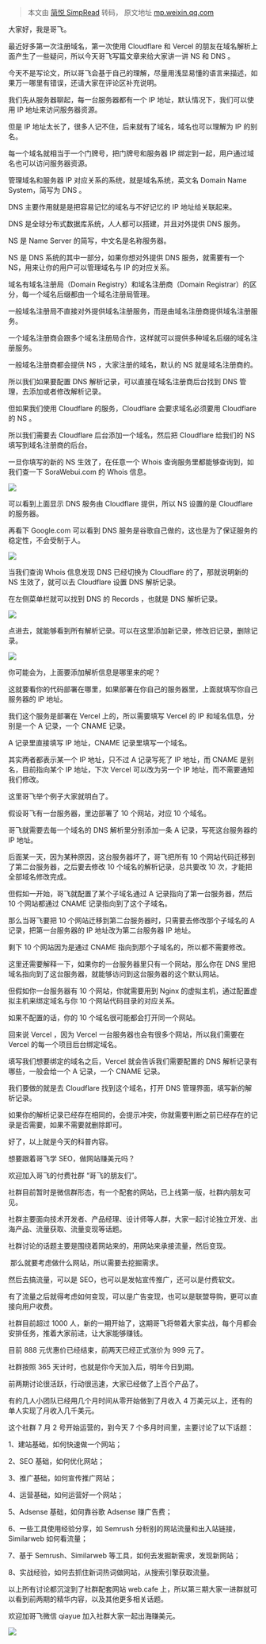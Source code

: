 > 本文由 [简悦 SimpRead](http://ksria.com/simpread/) 转码， 原文地址 [mp.weixin.qq.com](https://mp.weixin.qq.com/s/65ZhVxcn_3j-MRb66iu6BQ)

大家好，我是哥飞。  

最近好多第一次注册域名，第一次使用 Cloudflare 和 Vercel 的朋友在域名解析上面产生了一些疑问，所以今天哥飞写篇文章来给大家讲一讲 NS 和 DNS 。

今天不是写论文，所以哥飞会基于自己的理解，尽量用浅显易懂的语言来描述，如果万一哪里有错误，还请大家在评论区补充说明。  

我们先从服务器聊起，每一台服务器都有一个 IP 地址，默认情况下，我们可以使用 IP 地址来访问服务器资源。  

但是 IP 地址太长了，很多人记不住，后来就有了域名，域名也可以理解为 IP 的别名。

每一个域名就相当于一个门牌号，把门牌号和服务器 IP 绑定到一起，用户通过域名也可以访问服务器资源。

管理域名和服务器 IP 对应关系的系统，就是域名系统，英文名 Domain Name System，简写为 DNS 。  

DNS 主要作用就是是把容易记忆的域名与不好记忆的 IP 地址给关联起来。

DNS 是全球分布式数据库系统，人人都可以搭建，并且对外提供 DNS 服务。

NS 是 Name Server 的简写，中文名是名称服务器。

NS 是 DNS 系统的其中一部分，如果你想对外提供 DNS 服务，就需要有一个 NS，用来让你的用户可以管理域名与 IP 的对应关系。

域名有域名注册局（Domain Registry）和域名注册商（Domain Registrar）的区分，每一个域名后缀都由一个域名注册局管理。

一般域名注册局不直接对外提供域名注册服务，而是由域名注册商提供域名注册服务。

一个域名注册商会跟多个域名注册局合作，这样就可以提供多种域名后缀的域名注册服务。  

一般域名注册商都会提供 NS ，大家注册的域名，默认的 NS 就是域名注册商的。  

所以我们如果要配置 DNS 解析记录，可以直接在域名注册商后台找到 DNS 管理，去添加或者修改解析记录。

但如果我们使用 Cloudflare 的服务，Cloudflare 会要求域名必须要用 Cloudflare 的 NS 。  

所以我们需要去 Cloudflare 后台添加一个域名，然后把 Cloudflare 给我们的 NS 填写到域名注册商的后台。

一旦你填写的新的 NS 生效了，在任意一个 Whois 查询服务里都能够查询到，如我们查一下 SoraWebui.com 的 Whois 信息。  

![](https://mmbiz.qpic.cn/sz_mmbiz_png/LBrX00GQeics07oUpDPnUfhF28gKbYOnAcNVW5ACV1q3PlGLZQtibpVaGicNscNflxx4nbicCyibEa3J8MXkmOBTibeA/640?wx_fmt=png&from=appmsg)

可以看到上面显示 DNS 服务由 Cloudflare 提供，所以 NS 设置的是 Cloudflare 的服务器。

再看下 Google.com 可以看到 DNS 服务是谷歌自己做的，这也是为了保证服务的稳定性，不会受制于人。

![](https://mmbiz.qpic.cn/sz_mmbiz_png/LBrX00GQeics07oUpDPnUfhF28gKbYOnARicu2ZhmtXfEGRlxibelWicicprDbicxnHPkbKf5blZuDBr9wF7dWG7bktA/640?wx_fmt=png&from=appmsg)

当我们查询 Whois 信息发现 DNS 已经切换为 Cloudflare 的了，那就说明新的 NS 生效了，就可以去 Cloudflare 设置 DNS 解析记录。

在左侧菜单栏就可以找到 DNS 的 Records ，也就是 DNS 解析记录。  

![](https://mmbiz.qpic.cn/sz_mmbiz_png/LBrX00GQeics07oUpDPnUfhF28gKbYOnAdWUJCy9yiaFmdp7p3pxVeMEu5Fibx9pPfTvQH5e3CveJgKPJgF66WUGA/640?wx_fmt=png&from=appmsg)

点进去，就能够看到所有解析记录。可以在这里添加新记录，修改旧记录，删除记录。

![](https://mmbiz.qpic.cn/sz_mmbiz_png/LBrX00GQeics07oUpDPnUfhF28gKbYOnA5ZKnjVpoCtibliaS0Lzb8663huBPXsjbDr8eqRZiaYF8pS9Bjv1tW3jpg/640?wx_fmt=png&from=appmsg)

你可能会为，上面要添加解析信息是哪里来的呢？

这就要看你的代码部署在哪里，如果部署在你自己的服务器里，上面就填写你自己服务器的 IP 地址。

我们这个服务是部署在 Vercel 上的，所以需要填写 Vercel 的 IP 和域名信息，分别是一个 A 记录，一个 CNAME 记录。

A 记录里直接填写 IP 地址，CNAME 记录里填写一个域名。

其实两者都表示某一个 IP 地址，只不过 A 记录写死了 IP 地址，而 CNAME 是别名，目前指向某个 IP 地址，下次 Vercel 可以改为另一个 IP 地址，而不需要通知我们修改。

这里哥飞举个例子大家就明白了。

假设哥飞有一台服务器，里边部署了 10 个网站，对应 10 个域名。

哥飞就需要去每一个域名的 DNS 解析里分别添加一条 A 记录，写死这台服务器的 IP 地址。

后面某一天，因为某种原因，这台服务器坏了，哥飞把所有 10 个网站代码迁移到了第二台服务器，之后要去修改 10 个域名的解析记录，总共要改 10 次，才能把全部域名修改完成。  

但假如一开始，哥飞就配置了某个子域名通过 A 记录指向了第一台服务器，然后 10 个网站都通过 CNAME 记录指向到了这个子域名。

那么当哥飞要把 10 个网站迁移到第二台服务器时，只需要去修改那个子域名的 A 记录，把第一台服务器的 IP 地址改为第二台服务器 IP 地址。

剩下 10 个网站因为是通过 CNAME 指向到那个子域名的，所以都不需要修改。

这里还需要解释一下，如果你的一台服务器里只有一个网站，那么你在 DNS 里把域名指向到了这台服务器，就能够访问到这台服务器的这个默认网站。

但假如你一台服务器有 10 个网站，你就需要用到 Nginx 的虚拟主机，通过配置虚拟主机来绑定域名与你 10 个网站代码目录的对应关系。

如果不配置的话，你的 10 个域名很可能都会打开同一个网站。  

回来说 Vercel ，因为 Vercel 一台服务器也会有很多个网站，所以我们需要在 Vercel 的每一个项目后台绑定域名。

填写我们想要绑定的域名之后，Vercel 就会告诉我们需要配置的 DNS 解析记录有哪些，一般会给一个 A 记录，一个 CNAME 记录。  

我们要做的就是去 Cloudflare 找到这个域名，打开 DNS 管理界面，填写新的解析记录。

如果你的解析记录已经存在相同的，会提示冲突，你就需要判断之前已经存在的记录是否需要，如果不需要就删除即可。  

好了，以上就是今天的科普内容。  

想要跟着哥飞学 SEO，做网站赚美元吗？

欢迎加入哥飞的付费社群 “哥飞的朋友们”。  

社群目前暂时是微信群形态，有一个配套的网站，已上线第一版，社群内朋友可见。

社群主要面向技术开发者、产品经理、设计师等人群，大家一起讨论独立开发、出海产品、流量获取、流量变现等话题。

社群讨论的话题主要是围绕着网站来的，用网站来承接流量，然后变现。

 那么就要考虑做什么网站，所以需要去挖掘需求。

然后去搞流量，可以是 SEO，也可以是发帖宣传推广，还可以是付费软文。

有了流量之后就得考虑如何变现，可以是广告变现，也可以是联盟导购，更可以直接向用户收费。

社群目前超过 1000 人，新的一期开始了，这期哥飞将带着大家实战，每个月都会安排任务，推着大家前进，让大家能够赚钱。

目前 888 元优惠价已经结束，前两天已经正式涨价为 999 元了。

社群按照 365 天计时，也就是你今天加入后，明年今日到期。

前两期讨论很活跃，行动很迅速，大家已经做了上百个产品了。 

有的几人小团队已经用几个月时间从零开始做到了月收入 4 万美元以上，还有的单人实现了月收入几千美元。

这个社群 7 月 2 号开始运营的，到今天 7 个多月时间里，主要讨论了以下话题：

1、建站基础，如何快速做一个网站；

2、SEO 基础，如何优化网站；

3、推广基础，如何宣传推广网站；

4、运营基础，如何运营好一个网站；

5、Adsense 基础，如何靠谷歌 Adsense 赚广告费；

6、一些工具使用经验分享，如 Semrush 分析别的网站流量和出入站链接，Similarweb 如何看流量；

7、基于 Semrush、Similarweb 等工具，如何去发掘新需求，发现新网站；

8、实战经验，如何去抓住新词热词做网站，从搜索引擎获取流量。

以上所有讨论都沉淀到了社群配套网站 web.cafe 上，所以第三期大家一进群就可以看到前两期的精华内容，以及其他更多相关话题。

欢迎加哥飞微信 qiayue 加入社群大家一起出海赚美元。

![](https://mmbiz.qpic.cn/sz_mmbiz_png/LBrX00GQeicv24nb20ZrM7niaIBxv5QynWqOtclGh4ApYjVM5exp1niaK9pOLIOswYu2jU0zczI2Hx2bdfAo1Fwow/640?wx_fmt=png&wxfrom=5&wx_lazy=1&wx_co=1)